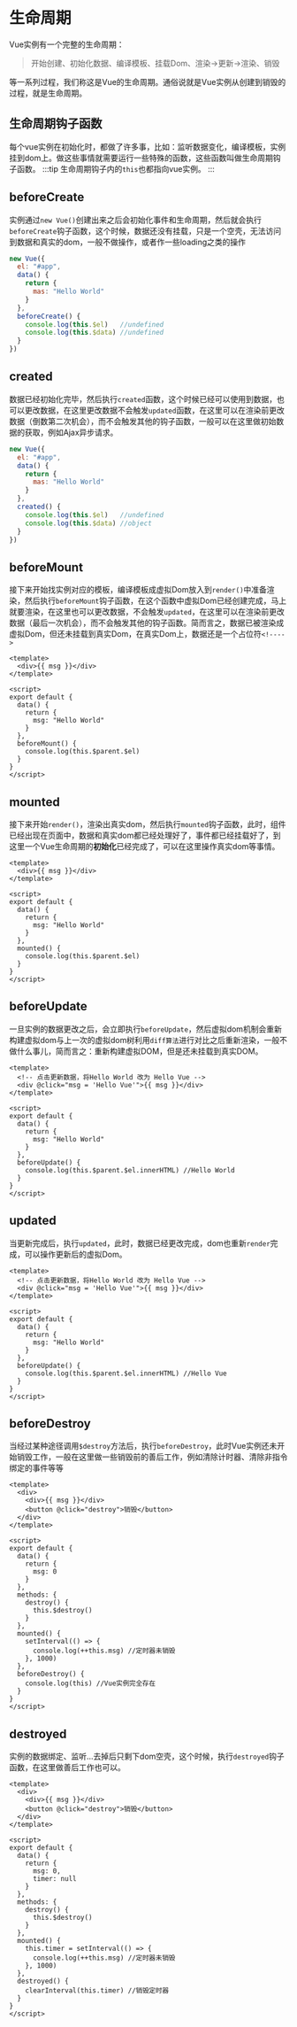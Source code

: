 # 生命周期

Vue实例有一个完整的生命周期：
>开始创建、初始化数据、编译模板、挂载Dom、渲染→更新→渲染、销毁

等一系列过程，我们称这是Vue的生命周期。通俗说就是Vue实例从创建到销毁的过程，就是生命周期。

## 生命周期钩子函数
每个vue实例在初始化时，都做了许多事，比如：监听数据变化，编译模板，实例挂到dom上。做这些事情就需要运行一些特殊的函数，这些函数叫做生命周期钩子函数。
:::tip
生命周期钩子内的`this`也都指向vue实例。
:::

## beforeCreate
实例通过`new Vue()`创建出来之后会初始化事件和生命周期，然后就会执行`beforeCreate`钩子函数，这个时候，数据还没有挂载，只是一个空壳，无法访问到数据和真实的dom，一般不做操作，或者作一些loading之类的操作
```js
new Vue({
  el: "#app",
  data() {
    return {
      mas: "Hello World"
    }
  },
  beforeCreate() {
    console.log(this.$el)   //undefined
    console.log(this.$data) //undefined
  }
})
```

## created
数据已经初始化完毕，然后执行`created`函数，这个时候已经可以使用到数据，也可以更改数据，在这里更改数据不会触发`updated`函数，在这里可以在渲染前更改数据（倒数第二次机会），而不会触发其他的钩子函数，一般可以在这里做初始数据的获取，例如Ajax异步请求。
```js
new Vue({
  el: "#app",
  data() {
    return {
      mas: "Hello World"
    }
  },
  created() {
    console.log(this.$el)   //undefined
    console.log(this.$data) //object
  }
})
```

## beforeMount
接下来开始找实例对应的模板，编译模板成虚拟Dom放入到`render()`中准备渲染，然后执行`beforeMount`钩子函数，在这个函数中虚拟Dom已经创建完成，马上就要渲染，在这里也可以更改数据，不会触发`updated`，在这里可以在渲染前更改数据（最后一次机会），而不会触发其他的钩子函数。简而言之，数据已被渲染成虚拟Dom，但还未挂载到真实Dom，在真实Dom上，数据还是一个占位符`<!---->`
```vue
<template>
  <div>{{ msg }}</div>
</template>

<script>
export default {
  data() {
    return {
      msg: "Hello World"
    }
  },
  beforeMount() {
    console.log(this.$parent.$el)
  }
}
</script>
```

## mounted
接下来开始`render()`，渲染出真实dom，然后执行`mounted`钩子函数，此时，组件已经出现在页面中，数据和真实dom都已经处理好了，事件都已经挂载好了，到这里一个Vue生命周期的**初始化**已经完成了，可以在这里操作真实dom等事情。
```vue
<template>
  <div>{{ msg }}</div>
</template>

<script>
export default {
  data() {
    return {
      msg: "Hello World"
    }
  },
  mounted() {
    console.log(this.$parent.$el)
  }
}
</script>
```

## beforeUpdate
一旦实例的数据更改之后，会立即执行`beforeUpdate`，然后虚拟dom机制会重新构建虚拟dom与上一次的虚拟dom树利用`diff算法`进行对比之后重新渲染，一般不做什么事儿，简而言之：重新构建虚拟DOM，但是还未挂载到真实DOM。
```vue
<template>
  <!-- 点击更新数据，将Hello World 改为 Hello Vue -->
  <div @click="msg = 'Hello Vue'">{{ msg }}</div>
</template>

<script>
export default {
  data() {
    return {
      msg: "Hello World"
    }
  },
  beforeUpdate() {
    console.log(this.$parent.$el.innerHTML) //Hello World
  }
}
</script>
```

## updated
当更新完成后，执行`updated`，此时，数据已经更改完成，dom也重新`render`完成，可以操作更新后的虚拟Dom。
```vue
<template>
  <!-- 点击更新数据，将Hello World 改为 Hello Vue -->
  <div @click="msg = 'Hello Vue'">{{ msg }}</div>
</template>

<script>
export default {
  data() {
    return {
      msg: "Hello World"
    }
  },
  beforeUpdate() {
    console.log(this.$parent.$el.innerHTML) //Hello Vue
  }
}
</script>
```

## beforeDestroy
当经过某种途径调用`$destroy`方法后，执行`beforeDestroy`，此时Vue实例还未开始销毁工作，一般在这里做一些销毁前的善后工作，例如清除计时器、清除非指令绑定的事件等等
```vue
<template>
  <div>
    <div>{{ msg }}</div>
    <button @click="destroy">销毁</button>
  </div>
</template>

<script>
export default {
  data() {
    return {
      msg: 0
    }
  },
  methods: {
    destroy() {
      this.$destroy()
    }
  },
  mounted() {
    setInterval(() => {
      console.log(++this.msg) //定时器未销毁
    }, 1000)
  },
  beforeDestroy() {
    console.log(this) //Vue实例完全存在
  }
}
</script>
```

## destroyed
实例的数据绑定、监听...去掉后只剩下dom空壳，这个时候，执行`destroyed`钩子函数，在这里做善后工作也可以。
```vue
<template>
  <div>
    <div>{{ msg }}</div>
    <button @click="destroy">销毁</button>
  </div>
</template>

<script>
export default {
  data() {
    return {
      msg: 0,
      timer: null
    }
  },
  methods: {
    destroy() {
      this.$destroy()
    }
  },
  mounted() {
    this.timer = setInterval(() => {
      console.log(++this.msg) //定时器未销毁
    }, 1000)
  },
  destroyed() {
    clearInterval(this.timer) //销毁定时器
  }
}
</script>
```